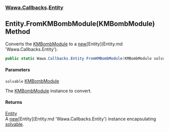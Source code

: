 ### [Wawa.Callbacks](Wawa.Callbacks.md 'Wawa.Callbacks').[Entity](Entity.md 'Wawa.Callbacks.Entity')

## Entity.FromKMBombModule(KMBombModule) Method

Converts the [KMBombModule](https://docs.microsoft.com/en-us/dotnet/api/KMBombModule 'KMBombModule') to a [new](https://docs.microsoft.com/en-us/dotnet/csharp/language-reference/keywords/new 'https://docs.microsoft.com/en-us/dotnet/csharp/language-reference/keywords/new')[Entity](Entity.md 'Wawa.Callbacks.Entity').

```csharp
public static Wawa.Callbacks.Entity FromKMBombModule(KMBombModule solvable);
```
#### Parameters

<a name='Wawa.Callbacks.Entity.FromKMBombModule(KMBombModule).solvable'></a>

`solvable` [KMBombModule](https://docs.microsoft.com/en-us/dotnet/api/KMBombModule 'KMBombModule')

The [KMBombModule](https://docs.microsoft.com/en-us/dotnet/api/KMBombModule 'KMBombModule') instance to convert.

#### Returns
[Entity](Entity.md 'Wawa.Callbacks.Entity')  
A [new](https://docs.microsoft.com/en-us/dotnet/csharp/language-reference/keywords/new 'https://docs.microsoft.com/en-us/dotnet/csharp/language-reference/keywords/new')[Entity](Entity.md 'Wawa.Callbacks.Entity') instance encapsulating [solvable](Entity.FromKMBombModule(KMBombModule).md#Wawa.Callbacks.Entity.FromKMBombModule(KMBombModule).solvable 'Wawa.Callbacks.Entity.FromKMBombModule(KMBombModule).solvable').